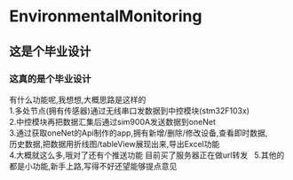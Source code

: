 # EnvironmentalMonitoring
## 这是个毕业设计  
### 这真的是个毕业设计  
有什么功能呢,我想想,大概思路是这样的  
1.多处节点(拥有传感器)通过无线串口发数据到中控模块(stm32F103x)  
2.中控模块再把数据汇集后通过sim900A发送数据到oneNet  
3.通过获取oneNet的Api制作的app,拥有新增/删除/修改设备,查看即时数据,  
历史数据,把数据用折线图/tableView展现出来,导出Excel功能  
4.大概就这么多,哦对了还有个推送功能 目前买了服务器正在做url转发  
5.其他的都是小功能,新手上路,写得不好还望能够提点意见   
